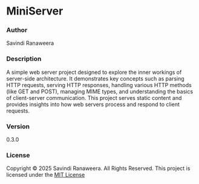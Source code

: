 # MiniServer

### Author
Savindi Ranaweera

### Description
A simple web server project designed to explore the inner workings of server-side architecture. It demonstrates key concepts such as parsing HTTP requests, serving HTTP responses, handling various HTTP methods (like GET and POST), managing MIME types, and understanding the basics of client-server communication. This project serves static content and provides insights into how web servers process and respond to client requests.

### Version
0.3.0

### License
Copyright &copy; 2025 Savindi Ranaweera. All Rights Reserved. 
This project is licensed under the [MIT License](LICENSE.txt)

